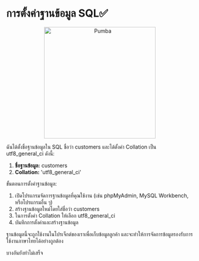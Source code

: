 # การตั้งค่าฐานข้อมูล SQL✅
<div style="text-align: center;">
<img src="https://preview.redd.it/nt63o3o9lxl71.jpg?auto=webp&s=14fa6f7b327b315eae5f031429c7f366bb36610b" alt="Pumba" width="300" height="300">
</div>

ฉันได้ตั้งชื่อฐานข้อมูลใน SQL ชื่อว่า customers และได้ตั้งค่า Collation เป็น utf8_general_ci ดังนี้:

1. **ชื่อฐานข้อมูล:** customers
2. **Collation:** 'utf8_general_ci'

ขั้นตอนการตั้งค่าฐานข้อมูล:
1. เปิดโปรแกรมจัดการฐานข้อมูลที่คุณใช้งาน (เช่น phpMyAdmin, MySQL Workbench, หรือโปรแกรมอื่น ๆ)
2. สร้างฐานข้อมูลใหม่โดยใส่ชื่อว่า customers
3. ในการตั้งค่า Collation ให้เลือก utf8_general_ci
4. บันทึกการตั้งค่าและสร้างฐานข้อมูล

ฐานข้อมูลนี้จะถูกใช้งานในโปรเจ็กต์ของเราเพื่อเก็บข้อมูลลูกค้า และจะทำให้การจัดการข้อมูลรองรับการใช้งานภาษาไทยได้อย่างถูกต้อง

บางอันยังทำไม่เสร็จ
